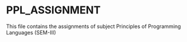 # PPL_ASSIGNMENT

This file contains the assignments of subject Principles of Programming Languages (SEM-III)
